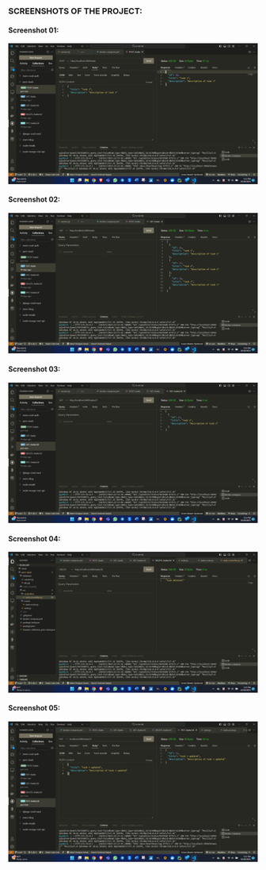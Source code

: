 ### SCREENSHOTS OF THE PROJECT:
#### Screenshot 01:
![Image](./screenshots/screenshot%20(01).png)
#### Screenshot 02:
![Image](./screenshots/screenshot%20(02).png)
#### Screenshot 03:
![Image](./screenshots/screenshot%20(03).png)
#### Screenshot 04:
![Image](./screenshots/screenshot%20(04).png)
#### Screenshot 05:
![Image](./screenshots/screenshot%20(05).png)